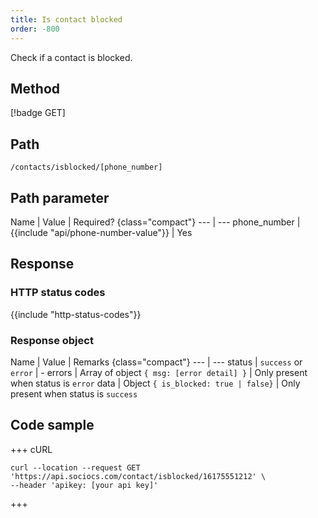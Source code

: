 ```yaml
---
title: Is contact blocked
order: -800
---
```


Check if a contact is blocked.

## Method

[!badge GET]

## Path

`/contacts/isblocked/[phone_number]`

## Path parameter

Name | Value | Required? {class="compact"}
--- | ---
phone_number | {{include "api/phone-number-value"}} | Yes

## Response

### HTTP status codes

{{include "http-status-codes"}}

### Response object

Name | Value | Remarks {class="compact"}
--- | ---
status | `success` or `error` | -
errors | Array of object `{ msg: [error detail] }` | Only present when status is `error`
data | Object `{ is_blocked: true | false}` | Only present when status is `success`

## Code sample

+++ cURL

```shell
curl --location --request GET 'https://api.sociocs.com/contact/isblocked/16175551212' \
--header 'apikey: [your api key]'
```

+++
